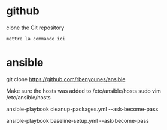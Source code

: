 # github

clone the Git repository
```
mettre la commande ici
```

# ansible

git clone https://github.com/rbenyounes/ansible

Make sure the hosts was added to /etc/ansible/hosts
sudo vim /etc/ansible/hosts

ansible-playbook cleanup-packages.yml --ask-become-pass

ansible-playbook baseline-setup.yml --ask-become-pass
